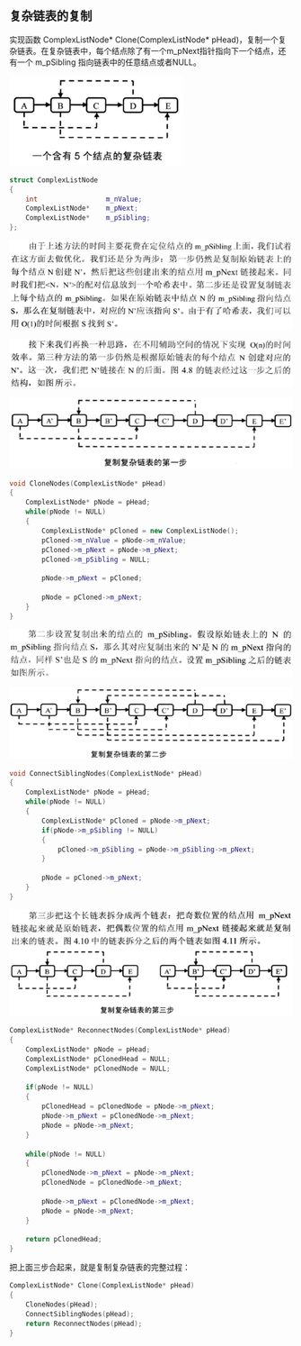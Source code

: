 ## 复杂链表的复制

实现函数 ComplexListNode* Clone(ComplexListNode* pHead)，复制一个复杂链表。在复杂链表中，每个结点除了有一个m_pNext指针指向下一个结点，还有一个 m_pSibling 指向链表中的任意结点或者NULL。

![](images/复杂链表.png)

```c++
struct ComplexListNode
{
    int                 m_nValue;
    ComplexListNode*    m_pNext;
    ComplexListNode*    m_pSibling;
};
```
![](images/复制复杂链表.png)

![](images/复制复杂链表2.png)

![](images/复杂链表2.png)

```c++
void CloneNodes(ComplexListNode* pHead)
{
    ComplexListNode* pNode = pHead;
    while(pNode != NULL)
    {
        ComplexListNode* pCloned = new ComplexListNode();
        pCloned->m_nValue = pNode->m_nValue;
        pCloned->m_pNext = pNode->m_pNext;
        pCloned->m_pSibling = NULL;
 
        pNode->m_pNext = pCloned;
 
        pNode = pCloned->m_pNext;
    }
}
```
![](images/复制复杂链表3.png)

![](images/复杂链表3.png)

```c++
void ConnectSiblingNodes(ComplexListNode* pHead)
{
    ComplexListNode* pNode = pHead;
    while(pNode != NULL)
    {
        ComplexListNode* pCloned = pNode->m_pNext;
        if(pNode->m_pSibling != NULL)
        {
            pCloned->m_pSibling = pNode->m_pSibling->m_pNext;
        }
 
        pNode = pCloned->m_pNext;
    }
}
```
![](images/复制复杂链表4.png)

```c++
ComplexListNode* ReconnectNodes(ComplexListNode* pHead)
{
    ComplexListNode* pNode = pHead;
    ComplexListNode* pClonedHead = NULL;
    ComplexListNode* pClonedNode = NULL;
 
    if(pNode != NULL)
    {
        pClonedHead = pClonedNode = pNode->m_pNext;
        pNode->m_pNext = pClonedNode->m_pNext;
        pNode = pNode->m_pNext;
    }
 
    while(pNode != NULL)
    {
        pClonedNode->m_pNext = pNode->m_pNext;
        pClonedNode = pClonedNode->m_pNext;
 
        pNode->m_pNext = pClonedNode->m_pNext;
        pNode = pNode->m_pNext;
    }
 
    return pClonedHead;
}
```
把上面三步合起来，就是复制复杂链表的完整过程：
```c++
ComplexListNode* Clone(ComplexListNode* pHead)
{
    CloneNodes(pHead);
    ConnectSiblingNodes(pHead);
    return ReconnectNodes(pHead);
}
```

